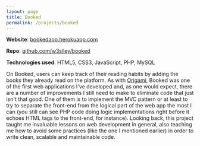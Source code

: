 ```yaml
---
layout: page
title: Booked
permalink: /projects/booked
---
```


**Website**: [bookedapp.herokuapp.com](https://bookedapp.herokuapp.com/)

**Repo**: [github.com/w3slley/booked](https://github.com/w3slley/booked)

**Technologies used**: HTML5, CSS3, JavaScript, PHP, MySQL

On Booked, users can keep track of their reading habits by adding the books they already read on the platform. As with [Origami](/projects/origami), Booked was one of the first web applications I've developed and, as one would expect, there are a number of improvements I still need to make to eliminate code that just isn't that good. One of them is to implement the MVC pattern or at least to try to separate the front-end from the logical part of the web app the most I can (you still can see PHP code doing logic implementations right before it echoes HTML tags to the front-end, for instance). Looking back, this project taught me invaluable lessons on web development in general, also teaching me how to avoid some practices (like the one I mentioned earlier) in order to write clean, scalable and maintainable code.
